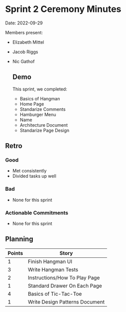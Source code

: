 # Sprint 2 Ceremony Minutes

Date: 2022-09-29

Members present:

* Elizabeth Mittel
* Jacob Riggs
* Nic Gathof

  ## Demo

  This sprint, we completed:

  * Basics of Hangman
  * Home Page
  * Standarize Comments
  * Hamburger Menu
  * Name
  * Architecture Document
  * Standarize Page Design


## Retro

### Good

* Met consistently
* Divided tasks up well

### Bad

* None for this sprint

### Actionable Commitments

* None for this sprint

## Planning

Points | Story
  -------|--------
1      | Finish Hangman UI
3      | Write Hangman Tests
2      | Instructions/How To Play Page
1      | Standard Drawer On Each Page
4      | Basics of Tic-Tac-Toe
1      | Write Design Patterns Document